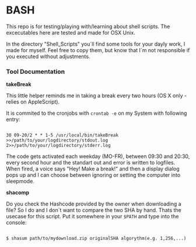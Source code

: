 # BASH

This repo is for testing/playing with/learning about shell scripts.
The excecutables here are tested and made for OSX Unix.

In the directory "Shell_Scripts" you´ll find some tools for your dayly work, I made for myself.
Feel free to copy them, but know that I´m not responsible if you executed without adjustments.


<h3>Tool Documentation</h3>


<b>takeBreak</b>

This little helper reminds me in taking a break every two hours (OS X only - relies on AppleScript).

It is commited to the cronjobs with <code>crontab -e</code> on my System with following entry:

<code>
30 09-20/2 * * 1-5 /usr/local/bin/takeBreak >>/path/to/your/logdirectory/stdout.log 2>>/path/to/your/logdirectory/stderr.log
</code>

The code gets activated each weekday (MO-FR), between 09:30 and 20:30, every second hour and the standart out and error is written to logfiles.
When fired, a voice says "Hey! Make a break!" and then a display dialog pops up and I can choose between ignoring or setting the computer into sleepmode.


<b>shacomp</b>

Do you check the Hashcode provided by the owner when downloading a file?
So I do and I don´t want to compare the two SHA by hand.
Thats the usecase for this script. Put it somewhere in your <code>$PATH</code> and type into the console:

<code>
$ shasum path/to/mydownload.zip originalSHA algorythm(e.g. 1,256,...)
</code>
